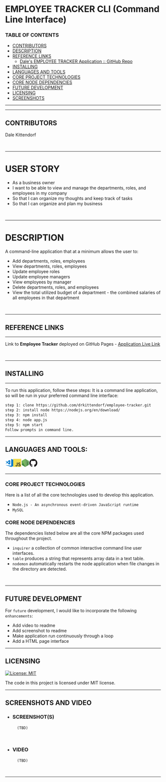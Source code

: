 # EMPLOYEE TRACKER CLI (Command Line Interface)

### TABLE OF CONTENTS

- [CONTRIBUTORS](#CONTRIBUTORS)
- [DESCRIPTION](#DESCRIPTION)
- [REFERENCE LINKS](#REFERENCE-LINKS)
    - [Dale's EMPLOYEE TRACKER Application :: GitHub Repo](https://github.com/drkittendorf/employee-tracker)
- [INSTALLING](#INSTALLING)
- [LANGUAGES AND TOOLS](#LANGUAGES-AND-TOOLS)
- [CORE PROJECT TECHNOLOGIES](#CORE-PROJECT-TECHNOLOGIES)
- [CORE NODE DEPENDENCIES](#CORE-NODE-DEPENDENCIES)
- [FUTURE DEVELOPMENT](#FUTURE-DEVELOPMENT)
- [LICENSING](#LICENSING)
- [SCREENSHOTS](#SCREENSHOTS-AND-VIDEO)

---
---

## CONTRIBUTORS
Dale Kittendorf

<br>

---

# USER STORY
- As a business owner
- I want to be able to view and manage the departments, roles, and employees in my company
- So that I can organize my thoughts and keep track of tasks
 - So that I can organize and plan my business

<br>

---

# DESCRIPTION

 A command-line application that at a minimum allows the user to:
  * Add departments, roles, employees
  * View departments, roles, employees
  * Update employee roles
  * Update employee managers
  * View employees by manager
  * Delete departments, roles, and employees
  * View the total utilized budget of a department - the     combined salaries of all employees in that department

  <br>

---
## REFERENCE LINKS
---
Link to **Employee Tracker** deployed on GitHub Pages - [Application Live Link](https://github.com/drkittendorf/employee-tracker)

<br>

---

## INSTALLING
---
To run this application, follow these steps:
It is a command line application, so will be run in your preferred command line interface:
```
step 1: clone https://github.com/drkittendorf/employee-tracker.git
step 2: install node https://nodejs.org/en/download/
step 3: npm install
step 4: node app.js
step 5: npm start
Follow prompts in command line.
```
---

## LANGUAGES AND TOOLS:
<img align="left" alt="Visual Studio Code" width="26px" src="https://raw.githubusercontent.com/github/explore/80688e429a7d4ef2fca1e82350fe8e3517d3494d/topics/visual-studio-code/visual-studio-code.png" />
<img align="left" alt="JavaScript" width="26px" src="https://raw.githubusercontent.com/github/explore/80688e429a7d4ef2fca1e82350fe8e3517d3494d/topics/javascript/javascript.png" />
<img align="left" alt="Node.js" width="26px" src="https://raw.githubusercontent.com/github/explore/80688e429a7d4ef2fca1e82350fe8e3517d3494d/topics/nodejs/nodejs.png" />
<img align="left" alt="GitHub" width="26px" src="https://raw.githubusercontent.com/github/explore/78df643247d429f6cc873026c0622819ad797942/topics/github/github.png" />

<br>
<br>

---

### CORE PROJECT TECHNOLOGIES

Here is a list of all the core technologies used to develop this application.

- `Node.js - An asynchronous event-driven JavaScript runtime`
- `MySQL`

### CORE NODE DEPENDENCIES

The dependencies listed below are all the core NPM packages used throughout the project.


- `inquirer` a collection of common interactive command line user interfaces.
- `table` produces a string that represents array data in a text table.
- `nodemon` automatically restarts the node application when file changes in the directory are detected.


<br>

---

## FUTURE DEVELOPMENT

For `future` development, I would like to incorporate the following `enhancements`:

- Add video to readme
- Add screenshot to readme
- Make application run continuously through a loop
- Add a HTML page interface

---


## LICENSING
[![License: MIT](https://img.shields.io/badge/License-MIT-yellow.svg)](https://opensource.org/licenses/MIT)  

The code in this project is licensed under MIT license.

---

## SCREENSHOTS AND VIDEO

- ### SCREENSHOT(S)  
        (TBD)

<br>

- ### VIDEO
        (TBD)
<br>

---